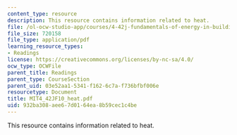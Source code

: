 ```yaml
---
content_type: resource
description: This resource contains information related to heat.
file: /ol-ocw-studio-app/courses/4-42j-fundamentals-of-energy-in-buildings-fall-2010/932ba308aee67d0164ea8b59cec1c4be_MIT4_42JF10_heat.pdf
file_size: 720158
file_type: application/pdf
learning_resource_types:
- Readings
license: https://creativecommons.org/licenses/by-nc-sa/4.0/
ocw_type: OCWFile
parent_title: Readings
parent_type: CourseSection
parent_uid: 03e52aa1-5341-f162-6c7a-f736bfbf006e
resourcetype: Document
title: MIT4_42JF10_heat.pdf
uid: 932ba308-aee6-7d01-64ea-8b59cec1c4be
---
```

This resource contains information related to heat.